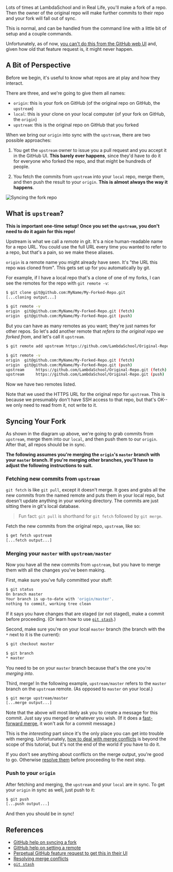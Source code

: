 Lots of times at LambdaSchool and in Real Life, you'll make a fork of a repo. Then the owner of the original repo will make further commits to their repo and your fork will fall out of sync.

This is normal, and can be handled from the command line with a little bit of setup and a couple commands.

Unfortunately, as of now, [you can't do this from the GitHub web UI](https://github.com/isaacs/github/issues/121) and, given how old that feature request is, it might never happen.

## A Bit of Perspective

Before we begin, it's useful to know what repos are at play and how they interact.

There are three, and we're going to give them all names:

* `origin`: this is your fork on GitHub (of the original repo on GitHub, the `upstream`)
* `local`: this is your clone on your local computer (of your fork on GitHub, the `origin`)
* `upstream`: this is the original repo on GitHub that you forked

When we bring our `origin` into sync with the `upstream`, there are two possible approaches:

1. You get the `upstream` owner to issue you a pull request and you accept it in the GitHub UI. **This barely ever happens**, since they'd have to do it for everyone who forked the repo, and that might be hundreds of people.

2. You fetch the commits from `upstream` into your `local` repo, merge them, and then push the result to your `origin`. **This is almost always the way it happens**.

![Syncing the fork repo](https://github.com/LambdaSchool/BeejWiki/blob/master/wiki-images/repo-fork-sync.svg)

## What is `upstream`?

**This is important one-time setup! Once you set the `upstream`, you don't need to do it again for this repo!**

Upstream is what we call a _remote_ in git. It's a nice human-readable name for a repo URL. You could use the full URL every time you wanted to refer to a repo, but that's a pain, so we make these aliases.

`origin` is a remote name you might already have seen. It's "the URL this repo was cloned from". This gets set up for you automatically by git.

For example, if I have a local repo that's a clone of one of my forks, I can see the remotes for the repo with `git remote -v`:

```bash
$ git clone git@github.com:MyName/My-Forked-Repo.git
[...cloning output...] 

$ git remote -v
origin	git@github.com:MyName/My-Forked-Repo.git (fetch)
origin	git@github.com:MyName/My-Forked-Repo.git (push)
```

But you can have as many remotes as you want; they're just names for other repos. So let's add another remote that _refers to the original repo we forked from_, and let's call it `upstream`.

```bash
$ git remote add upstream https://github.com/LambdaSchool/Original-Repo.git

$ git remote -v
origin	git@github.com:MyName/My-Forked-Repo.git (fetch)
origin	git@github.com:MyName/My-Forked-Repo.git (push)
upstream     https://github.com/LambdaSchool/Original-Repo.git (fetch)
upstream     https://github.com/LambdaSchool/Original-Repo.git (push)
```

Now we have two remotes listed.

Note that we used the HTTPS URL for the original repo for `upstream`. This is because we presumably don't have SSH access to that repo, but that's OK--we only need to read from it, not write to it.

## Syncing Your Fork

As shown in the diagram up above, we're going to grab commits from `upstream`, merge them into our `local`, and then push them to our `origin`. After that, all repos should be in sync.

**The following assumes you're merging the `origin`'s `master` branch with your `master` branch. If you're merging other branches, you'll have to adjust the following instructions to suit.**

### Fetching new commits from `upstream`

`git fetch` is like `git pull`, except it doesn't merge. It goes and grabs all the new commits from the named remote and puts them in your local repo, but doesn't update anything in your working directory. The commits are just sitting there in git's local database.

> Fun fact: `git pull` is shorthand for `git fetch` followed by `git merge`.


Fetch the new commits from the original repo, `upstream`, like so:

```bash
$ get fetch upstream
[...fetch output...]
```

### Merging your `master` with `upstream/master`

Now you have all the new commits from `upstream`, but you have to merge them with all the changes you've been making.

First, make sure you've fully committed your stuff:

```bash
$ git status
On branch master
Your branch is up-to-date with 'origin/master'.
nothing to commit, working tree clean
```

If it says you have changes that are staged (or not staged), make a commit before proceeding. (Or learn how to use [`git stash`](https://git-scm.com/book/en/v1/Git-Tools-Stashing).)

Second, make sure you're on your local `master` branch (the branch with the `*` next to it is the current):

```bash
$ git checkout master

$ git branch
* master
```

You need to be on your `master` branch because that's the one you're _merging into_.

Third, merge! In the following example, `upstream/master` refers to the `master` branch on the `upstream` remote. (As opposed to `master` on your local.)

```bash
$ git merge upstream/master
[...merge output...]
```

Note that the above will most likely ask you to create a message for this commit. Just say you merged or whatever you wish. (If it does a [fast-forward merge](https://git-scm.com/book/en/v2/Git-Branching-Basic-Branching-and-Merging), it won't ask for a commit message.)

This is the _interesting_ part since it's the only place you can get into trouble with merging. Unfortunately, [how to deal with merge conflicts](https://git-scm.com/book/en/v2/Git-Branching-Basic-Branching-and-Merging) is beyond the scope of this tutorial, but it's not the end of the world if you have to do it.

If you don't see anything about conflicts on the merge output, you're good to go. Otherwise [resolve them](https://git-scm.com/book/en/v2/Git-Branching-Basic-Branching-and-Merging) before proceeding to the next step.


### Push to your `origin`

After fetching and merging, the `upstream` and your `local` are in sync. To get your `origin` in sync as well, just push to it:

```bash
$ git push
[...push output...]
```

And then you should be in sync!

## References

* [GitHub help on syncing a fork](https://help.github.com/articles/syncing-a-fork/)
* [GitHub help on setting a remote](https://help.github.com/articles/configuring-a-remote-for-a-fork/)
* [Perpetual GitHub feature request to get this in their UI](https://github.com/isaacs/github/issues/121)
* [Resolving merge conflicts](https://git-scm.com/book/en/v2/Git-Branching-Basic-Branching-and-Merging)
* [`git stash`](https://git-scm.com/book/en/v1/Git-Tools-Stashing)
